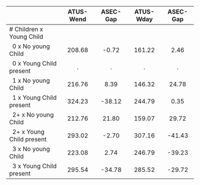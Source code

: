 
|                      |    ATUS-Wend |     ASEC-Gap |    ATUS-Wday |     ASEC-Gap |
| -------------------- | :----------: | :----------: | :----------: | :----------: |
| # Children x Young Child |              |              |              |              |
| &nbsp;&nbsp;0 x No young Child |       208.68 |        -0.72 |       161.22 |         2.46 |
| &nbsp;&nbsp;0 x Young Child present |            . |            . |            . |            . |
| &nbsp;&nbsp;1 x No young Child |       216.76 |         8.39 |       146.32 |        24.78 |
| &nbsp;&nbsp;1 x Young Child present |       324.23 |       -38.12 |       244.79 |         0.35 |
| &nbsp;&nbsp;2+ x No young Child |       212.76 |        21.80 |       159.07 |        29.72 |
| &nbsp;&nbsp;2+ x Young Child present |       293.02 |        -2.70 |       307.16 |       -41.43 |
| &nbsp;&nbsp;3 x No young Child |       223.08 |         2.74 |       246.79 |       -39.23 |
| &nbsp;&nbsp;3 x Young Child present |       295.54 |       -34.78 |       285.52 |       -29.72 |

